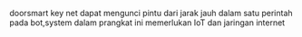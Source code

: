 doorsmart key net dapat mengunci pintu dari jarak jauh dalam satu perintah pada bot,system dalam prangkat ini memerlukan IoT dan jaringan internet
